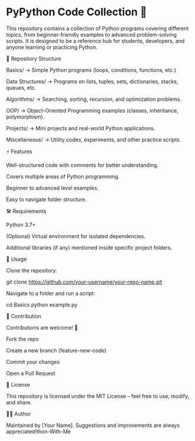 # PyPython Code Collection 🚀

This repository contains a collection of Python programs covering different topics, from beginner-friendly examples to advanced problem-solving scripts. It is designed to be a reference hub for students, developers, and anyone learning or practicing Python.

📂 Repository Structure

Basics/ → Simple Python programs (loops, conditions, functions, etc.)

Data Structures/ → Programs on lists, tuples, sets, dictionaries, stacks, queues, etc.

Algorithms/ → Searching, sorting, recursion, and optimization problems.

OOP/ → Object-Oriented Programming examples (classes, inheritance, polymorphism).

Projects/ → Mini projects and real-world Python applications.

Miscellaneous/ → Utility codes, experiments, and other practice scripts.

⚡ Features

Well-structured code with comments for better understanding.

Covers multiple areas of Python programming.

Beginner to advanced level examples.

Easy to navigate folder structure.

🛠 Requirements

Python 3.7+

(Optional) Virtual environment for isolated dependencies.

Additional libraries (if any) mentioned inside specific project folders.

🚀 Usage

Clone the repository:

git clone https://github.com/your-username/your-repo-name.git


Navigate to a folder and run a script:

cd Basics
python example.py

🤝 Contribution

Contributions are welcome! 🎉

Fork the repo

Create a new branch (feature-new-code)

Commit your changes

Open a Pull Request

📜 License

This repository is licensed under the MIT License – feel free to use, modify, and share.

👨‍💻 Author

Maintained by [Your Name]. Suggestions and improvements are always appreciated!thon-With-Me
